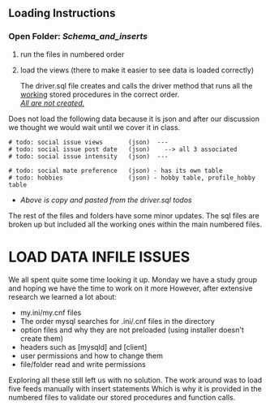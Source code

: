 ## Loading Instructions

### Open Folder: *Schema_and_inserts*
1. run the files in numbered order
2. load the views (there to make it easier to see data is loaded correctly)

    The driver.sql file creates and calls the driver method that runs all the <u>working</u> stored procedures in the correct order.</br>
<u><em>All are not created.</em></u> 

Does not load the following data because it is json and after our discussion we thought we would wait until we cover it in class.

    # todo: social issue views       (json)  ---
	# todo: social issue post date   (json)    --> all 3 associated
	# todo: social issue intensity   (json)  ---

	# todo: social mate preference   (json) - has its own table
	# todo: hobbies                  (json) - hobby table, profile_hobby table

* *Above is copy and pasted from the driver.sql todos*</br>

The rest of the files and folders have some minor updates. The sql files are broken up but included all the working ones within the main numbered files.

# LOAD DATA INFILE ISSUES

We all spent quite some time looking it up. Monday we have a study group and hoping we have the time to work on it more
However, after extensive research we learned a lot about:
* my.ini/my.cnf files
* The order mysql searches for .ini/.cnf files in the directory
* option files and why they are not preloaded (using installer doesn't create them)
* headers such as [mysqld] and [client]
* user permissions and how to change them
* file/folder read and write permissions

Exploring all these still left us with no solution. The work around was to load five feeds manually with insert statements
Which is why it is provided in the numbered files to validate our stored procedures and function calls.